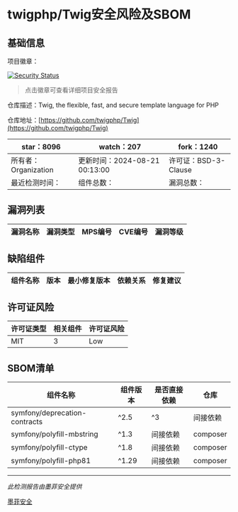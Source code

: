 # twigphp/Twig安全风险及SBOM

## 基础信息

项目徽章：

[![Security Status](https://www.murphysec.com/platform3/v31/badge/1825969873565679616.svg)](https://www.murphysec.com/console/report/1697315049243570176/1825969873565679616)

> 点击徽章可查看详细项目安全报告

仓库描述：Twig, the flexible, fast, and secure template language for PHP

仓库地址：[https://github.com/twigphp/Twig](https://github.com/twigphp/Twig)

| star：8096 | watch：207 | fork：1240 |
| ----------- | -------------- | ------------ |
| 所有者：Organization | 更新时间：2024-08-21 00:13:00 | 许可证：BSD-3-Clause |
| 最近检测时间： | 组件总数： | 漏洞总数： |




## 漏洞列表

| 漏洞名称 | 漏洞类型 | MPS编号 | CVE编号 | 漏洞等级 |
| ------- | ------ | ------- | ------ | ----- |





## 缺陷组件

| 组件名称 | 版本 | 最小修复版本 | 依赖关系 | 修复建议 |
| -------- | ---- | ------------ | -------- | -------- |





## 许可证风险

| 许可证类型 | 相关组件 | 许可证风险 |
| ---------- | -------- | ---------- |
|MIT|3|Low|




## SBOM清单

| 组件名称 | 组件版本 | 是否直接依赖 | 仓库 |
| -------- | -------- | ------------ | ---- |
|symfony/deprecation-contracts|^2.5|^3|间接依赖|composer|
|symfony/polyfill-mbstring|^1.3|间接依赖|composer|
|symfony/polyfill-ctype|^1.8|间接依赖|composer|
|symfony/polyfill-php81|^1.29|间接依赖|composer|


------

*此检测报告由墨菲安全提供*

[墨菲安全](www.murphysec.com)